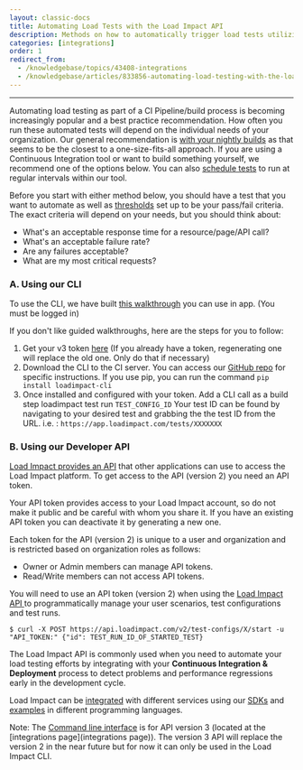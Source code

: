 ```yaml
---
layout: classic-docs
title: Automating Load Tests with the Load Impact API
description: Methods on how to automatically trigger load tests utilizing Load Impact's API or CLI
categories: [integrations]
order: 1
redirect_from:
  - /knowledgebase/topics/43408-integrations
  - /knowledgebase/articles/833856-automating-load-testing-with-the-load-impact-api
---
```


***

Automating load testing as part of a CI Pipeline/build process is becoming increasingly popular and a best practice recommendation.  How often you run these automated tests will depend on the individual needs of your organization. Our general recommendation is [with your nightly builds](http://blog.loadimpact.com/how-often-you-should-load-test) as that seems to be the closest to a one-size-fits-all approach. If you are using a Continuous Integration tool or want to build something yourself, we recommend one of the options below.  You can also [schedule tests](scheduling-tests) to run at regular intervals within our tool.

Before you start with either method below, you should have a test that you want to automate as well as [thresholds](thresholds) set up to be your pass/fail criteria. The exact criteria will depend on your needs, but you should think about:

- What's an acceptable response time for a resource/page/API call?
- What's an acceptable failure rate?
- Are any failures acceptable?
- What are my most critical requests?



### A. Using our CLI

To use the CLI, we have built [this walkthrough](https://app.loadimpact.com/integrations?appcue=-KxO0Dac8E6nZT9p9Fiy&utm_campaign=Appcues%20related%20links&utm_source=CI-tutorial) you can use in app. (You must be logged in)

If you don't like guided walkthroughs, here are the steps for you to follow:

1. Get your v3 token [here](https://app.loadimpact.com/account/token) (If you already have a token, regenerating one will replace the old one. Only do that if necessary)
2. Download the CLI to the CI server.  You can access our [GitHub repo](https://github.com/loadimpact/loadimpact-cli) for specific instructions.  If you use pip, you can run the command `pip install loadimpact-cli`
3. Once installed and configured with your token. Add a CLI call as a build step loadimpact test run `TEST_CONFIG_ID`
Your test ID can be found by navigating to your desired test and grabbing the the test ID from the URL.  i.e. : `https://app.loadimpact.com/tests/XXXXXXX`

### B. Using our Developer API

[Load Impact provides an API](http://developers.loadimpact.com/api/) that other applications can use to access the Load Impact platform.
To get access to the API (version 2) you need an API token.

Your API token provides access to your Load Impact account, so do not make it public and be careful with whom you share it.
If you have an existing API token you can deactivate it by generating a new one.

Each token for the API (version 2) is unique to a user and organization and is restricted based on organization roles as follows:
- Owner or Admin members can manage API tokens.
- Read/Write members can not access API tokens.

You will need to use an API token (version 2) when using the [Load Impact API ](http://developers.loadimpact.com/api/)to programmatically manage your user scenarios, test configurations and test runs.

`$ curl -X POST https://api.loadimpact.com/v2/test-configs/X/start -u "API_TOKEN:" {"id": TEST_RUN_ID_OF_STARTED_TEST}`

The Load Impact API is commonly used when you need to automate your load testing efforts by integrating with
your **Continuous Integration & Deployment** process to detect problems and performance regressions early in the development cycle.

Load Impact can be [integrated](https://loadimpact.com/integrations/) with different services using our [SDKs](http://developers.loadimpact.com/sdk) and [examples](https://github.com/loadimpact/loadimpactapi-samples) in different programming languages.

Note: The [Command line interface](https://github.com/loadimpact/loadimpact-cli) is for API version 3 (located at the [integrations page](integrations page)).
The version 3 API will replace the version 2 in the near future but for now it can only be used in the Load Impact CLI.
